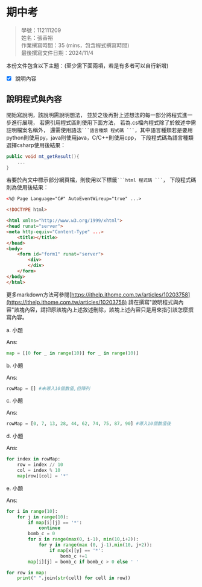 # 期中考
>
>學號：112111209
><br />
>姓名：張香裕
><br />
>作業撰寫時間：35 (mins，包含程式撰寫時間)
><br />
>最後撰寫文件日期：2024/11/4
>

本份文件包含以下主題：(至少需下面兩項，若是有多者可以自行新增)
- [x] 說明內容

## 說明程式與內容

開始寫說明，該說明需說明想法，
並於之後再對上述想法的每一部分將程式進一步進行展現，
若需引用程式區則使用下面方法，
若為.cs檔內程式除了於敘述中需註明檔案名稱外，
還需使用語法` ```語言種類 程式碼 ``` `，其中語言種類若是要用python則使用py，java則使用java，C/C++則使用cpp，
下段程式碼為語言種類選擇csharp使用後結果：

```csharp
public void mt_getResult(){
    ...
}
```

若要於內文中標示部分網頁檔，則使用以下標籤` ```html 程式碼 ``` `，
下段程式碼則為使用後結果：

```html
<%@ Page Language="C#" AutoEventWireup="true" ...>

<!DOCTYPE html>

<html xmlns="http://www.w3.org/1999/xhtml">
<head runat="server">
<meta http-equiv="Content-Type" ...>
    <title></title>
</head>
<body>
    <form id="form1" runat="server">
        <div>
        </div>
    </form>
</body>
</html>
```
更多markdown方法可參閱[https://ithelp.ithome.com.tw/articles/10203758](https://ithelp.ithome.com.tw/articles/10203758)
請在撰寫"說明程式與內容"該塊內容，請把原該塊內上述敘述刪除，該塊上述內容只是用來指引該怎麼撰寫內容。


a. 小題

Ans:

```py
map = [[0 for _ in range(10)] for _ in range(10)]
```

b. 小題

Ans:

```py
rowMap = [] #未導入10個數值,但陣列
```

c. 小題

Ans:

```py
rowMap = [0, 7, 13, 28, 44, 62, 74, 75, 87, 90] #導入10個數值後
```


d. 小題

Ans:

```py
for index in rowMap:
    row = index // 10  
    col = index % 10   
    map[row][col] = '*'
```

e. 小題

Ans:

```py
for i in range(10):
    for j in range(10):
        if map[i][j] == '*':
            continue
        bomb_c = 0
        for x in range(max(0, i-1), min(10,i+2)):
            for y in range(max (0, j-1),min(10, j+2)):
                if map[x][y] == '*':
                    bomb_c +=1
        map[i][j] = bomb_c if bomb_c > 0 else ' '

for row in map:
    print(" ".join(str(cell) for cell in row))
```